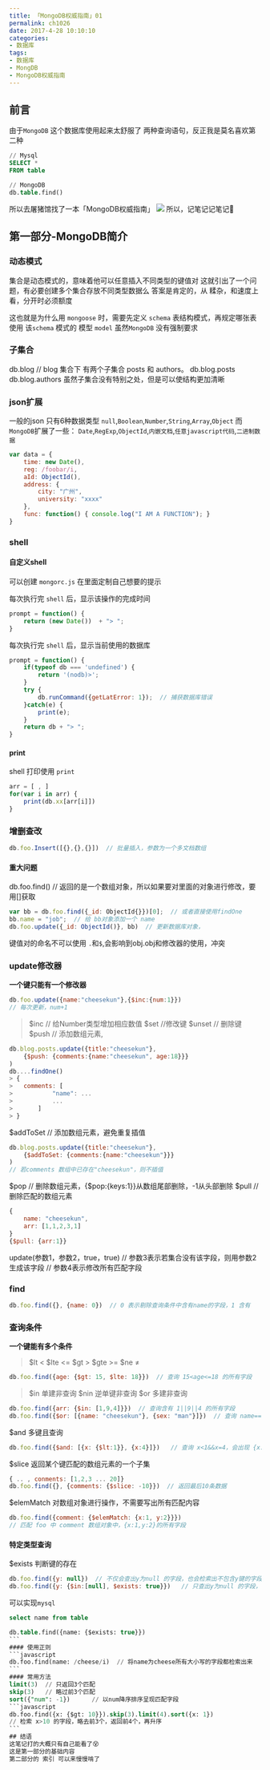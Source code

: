 ```yaml
---
title: 「MongoDB权威指南」01
permalink: ch1026
date: 2017-4-28 10:10:10
categories:
- 数据库
tags:
- 数据库
- MongDB
- MongoDB权威指南
---
```


## 前言
由于`MongoDB` 这个数据库使用起来太舒服了
两种查询语句，反正我是莫名喜欢第二种
```sql
// Mysql
SELECT *
FROM table

// MongoDB
db.table.find()
```
所以去屠猪馆找了一本「MongoDB权威指南」
![](http://oksbjk6b9.bkt.clouddn.com/MongoDB%E6%9D%83%E5%A8%81%E6%8C%87%E5%8D%97.jpg)
所以，记笔记记笔记📑
## 第一部分-MongoDB简介
### 动态模式
集合是动态模式的，意味着他可以任意插入不同类型的键值对
这就引出了一个问题，有必要创建多个集合存放不同类型数据么
答案是肯定的，从 糅杂，和速度上看，分开时必须额度

这也就是为什么用 `mongoose` 时，需要先定义 `schema` 表结构模式，再规定哪张表使用 该`schema` 模式的 模型 `model`
虽然`MongoDB` 没有强制要求
### 子集合
db.blog  // blog 集合下 有两个子集合 posts 和 authors。
db.blog.posts
db.blog.authors
虽然子集合没有特别之处，但是可以使结构更加清晰
### json扩展
一般的json 只有6种数据类型
`null`,`Boolean`,`Number`,`String`,`Array`,`Object`
而`MongoDB`扩展了一些：
`Date`,`RegExp`,`ObjectId`,`内嵌文档`,`任意javascript代码`,`二进制数据`
```javascript
var data = {
	time: new Date(),
	reg: /foobar/i,
	aId: ObjectId(),
	address: {
		city: "广州",
		university: "xxxx"
	},
	func: function() { console.log("I AM A FUNCTION"); }
}
```
### shell
#### 自定义shell
可以创建 `mongorc.js` 在里面定制自己想要的提示

每次执行完 `shell` 后，显示该操作的完成时间
```javascript
prompt = function() {
	return (new Date())  + "> ";
}
```
每次执行完 `shell` 后，显示当前使用的数据库
```javascript
prompt = function() {
	if(typeof db === 'undefined') {
		return '(nodb)>';	
	}
	try {
		db.runCommand({getLatError: 1});  // 捕获数据库错误
	}catch(e) {
		print(e);
	}
	return db + "> ";
}
```
#### print
shell 打印使用 `print`
```javascript
arr = [ , ]
for(var i in arr) {
	print(db.xx[arr[i]])
}
```
### 增删查改
```javascript
db.foo.Insert([{},{},{}])  // 批量插入，参数为一个多文档数组
```
#### 重大问题
db.foo.find()  // 返回的是一个数组对象，所以如果要对里面的对象进行修改，要用[]获取
```javascript
var bb = db.foo.find({_id: ObjectId{}})[0];  // 或者直接使用findOne
bb.name = "job";  // 给 bb对象添加一个 name
db.foo.update({_id: ObjectId()}, bb)  // 更新数据库对象，
```
键值对的命名不可以使用 `.`和`$`,会影响到obj.obj和修改器的使用，冲突
### update修改器
**一个键只能有一个修改器**
```javascript
db.foo.update({name:"cheesekun"},{$inc:{num:1}})
// 每次更新，num+1
```
> $inc  // 给Number类型增加相应数值
$set  //修改键
$unset  // 删除键
$push  // 添加数组元素,

```javascript
db.blog.posts.update({title:"cheesekun"}, 
	{$push: {comments:{name:"cheesekun", age:18}}}
)
db....findOne()
> {
> 	comments: [
> 			"name": ...
> 			...
> 		]
> }
```
$addToSet  // 添加数组元素，避免重复插值
```javascript
db.blog.posts.update({title:"cheesekun"}, 
	{$addToSet: {comments:{name:"cheesekun"}}}
)
// 若comments 数组中已存在"cheesekun"，则不插值
```
$pop  // 删除数组元素，{$pop:{keys:1}}从数组尾部删除，-1从头部删除
$pull  // 删除匹配的数组元素
```javascript
{
	name: "cheesekun",
	arr: [1,1,2,3,1]
}
{$pull: {arr:1}}
```
update(参数1，参数2，true，true)
// 参数3表示若集合没有该字段，则用参数2生成该字段
// 参数4表示修改所有匹配字段
### find
```javascript
db.foo.find({}, {name: 0})  // 0 表示剔除查询条件中含有name的字段，1 含有
```
### 查询条件
**一个键能有多个条件**
>$lt    <
$lte   <=
$gt    >
$gte   >= 
$ne    ≠

```javascript
db.foo.find({age: {$gt: 15, $lte: 18}})  // 查询 15<age<=18 的所有字段
```
> $in    单建非查询
$nin   逆单键非查询
$or    多建非查询

```javascript
db.foo.find({arr: {$in: [1,9,4]}})  // 查询含有 1||9||4 的所有字段
db.foo.find({$or: [{name: "cheesekun"}, {sex: "man"}]})  // 查询 name==="cheesekun"||sex==="whs" 的字段
```
$and   多键且查询
```javascript
db.foo.find({$and: [{x: {$lt:1}}, {x:4}]})   // 查询 x<1&&x=4，会出现 {x:[0,4]}的字段
```
$slice
返回某个键匹配的数组元素的一个子集
```javascript
{ .. , conments: [1,2,3 ... 20]}
db.foo.find({}, {comments: {$slice: -10}})  // 返回最后10条数据
```
$elemMatch
对数组对象进行操作，不需要写出所有匹配内容
```javascript
db.foo.find({comment: {$elemMatch: {x:1, y:2}}})
// 匹配 foo 中 comment 数组对象中，{x:1,y:2}的所有字段
```
#### 特定类型查询
$exists    判断键的存在
```javascript
db.foo.find({y: null})  // 不仅会查出y为null 的字段，也会检索出不包含y键的字段
db.foo.find({y: {$in:[null], $exists: true}})   // 只查出y为null 的字段，其实只使用 $in 也能达到效果
```
可以实现`mysql`
````sql
select name from table

db.table.find({name: {$exists: true}})
```
#### 使用正则
```javascript
db.foo.find(name: /cheese/i)  // 将name为cheese所有大小写的字段都检索出来
```
#### 常用方法
limit(3)  // 只返回3个匹配
skip(3)   // 略过前3个匹配
sort({"num": -1})      // 以num降序排序呈现匹配字段
```javascript
db.foo.find({x: {$gt: 10}}).skip(3).limit(4).sort({x: 1})
// 检索 x>10 的字段，略去前3个，返回前4个，再升序
```
## 结语
这笔记打的大概只有自己能看了😵
这是第一部分的基础内容
第二部分的 索引 可以来慢慢啃了














